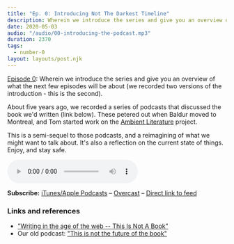 ```yaml
---
title: "Ep. 0: Introducing Not The Darkest Timeline"
description: Wherein we introduce the series and give you an overview of what the next few episodes will be about (we recorded two versions of the introduction - this is the second).
date: 2020-05-03
audio: "/audio/00-introducing-the-podcast.mp3"
duration: 2370
tags:
  - number-0
layout: layouts/post.njk
---
```


<a href="/audio/00-introducing-the-podcast.mp3">Episode 0</a>: Wherein we introduce the series and give you an overview of what the next few episodes will be about (we recorded two versions of the introduction - this is the second).

<!--more-->

About five years ago, we recorded a series of podcasts that discussed the book we'd written (link below). These petered out when Baldur moved to Montreal, and Tom started work on the [Ambient Literature](https://research.ambientlit.com/) project.

This is a semi-sequel to those podcasts, and a reimagining of what we might want to talk about. It's also a reflection on the current state of things. Enjoy, and stay safe.

<audio
controls
src="{{ '/audio/00-introducing-the-podcast.mp3' | url }}">
<a href="/audio/00-introducing-the-podcast.mp3">Episode 0</a>
</audio>

**Subscribe:** [iTunes/Apple Podcasts](https://podcasts.apple.com/ca/podcast/not-the-darkest-timeline/id1511663624) &ndash; [Overcast](https://overcast.fm/itunes1511663624/not-the-darkest-timeline) &ndash; [Direct link to feed](https://feedpress.me/notthedarkesttimeline-podcast)

### Links and references

- ["Writing in the age of the web -- This Is Not A Book"](https://thisisnotabook.baldurbjarnason.com/)
- Our old podcast: ["This is not the future of the book"](https://thisisnotabook.baldurbjarnason.com/podcast/)

